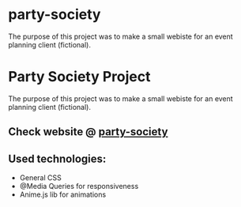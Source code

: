 # party-society
The purpose of this project was to make a small webiste for an event planning client (fictional). 

<h1> Party Society Project </h1>

<p> The purpose of this project was to make a small webiste for an event planning client (fictional). </p>

<h2> Check website @ <a href="https://ricardojacinto.github.io/party-society/index.html"> party-society </a> </h2>

<h2> Used technologies: </h2>

<ul> 
  <li> General CSS </li>
  <li> @Media Queries for responsiveness </li>
  <li> Anime.js lib for animations</li>
<ul>
  

